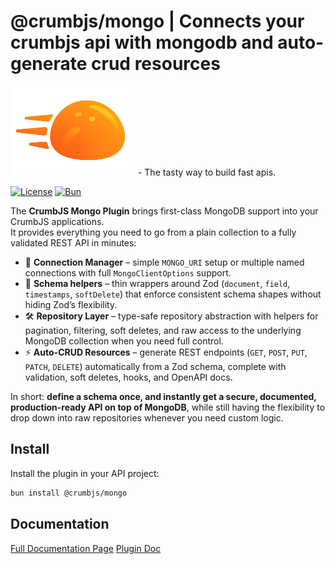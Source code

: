 # @crumbjs/mongo | Connects your crumbjs api with mongodb and auto-generate crud resources

<img src="https://raw.githubusercontent.com/tuplescompany/crumbjs/refs/heads/main/logo/crumbjs.png" alt="CrumbJS Logo" width="200"/>
- The tasty way to build fast apis.

[![License](https://img.shields.io/badge/license-MIT-blue.svg)](LICENSE)
[![Bun](https://img.shields.io/badge/Bun-1.2.20-black?logo=bun)](https://bun.sh)

The **CrumbJS Mongo Plugin** brings first-class MongoDB support into your CrumbJS applications.  
It provides everything you need to go from a plain collection to a fully validated REST API in minutes:

- 🔌 **Connection Manager** – simple `MONGO_URI` setup or multiple named connections with full `MongoClientOptions` support.
- 📄 **Schema helpers** – thin wrappers around Zod (`document`, `field`, `timestamps`, `softDelete`) that enforce consistent schema shapes without hiding Zod’s flexibility.
- 🛠️ **Repository Layer** – type-safe repository abstraction with helpers for pagination, filtering, soft deletes, and raw access to the underlying MongoDB collection when you need full control.
- ⚡ **Auto-CRUD Resources** – generate REST endpoints (`GET`, `POST`, `PUT`, `PATCH`, `DELETE`) automatically from a Zod schema, complete with validation, soft deletes, hooks, and OpenAPI docs.

In short: **define a schema once, and instantly get a secure, documented, production-ready API on top of MongoDB**, while still having the flexibility to drop down into raw repositories whenever you need custom logic.

## Install

Install the plugin in your API project:

```bash
bun install @crumbjs/mongo
```

## Documentation

[Full Documentation Page](https://crumbjs.com)
[Plugin Doc](https://crumbjs.com/docs/mongo)
